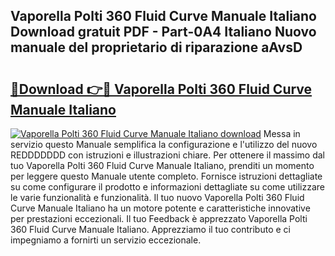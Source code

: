 ## Vaporella Polti 360 Fluid Curve Manuale Italiano Download gratuit PDF - Part-0A4 Italiano Nuovo manuale del proprietario di riparazione aAvsD

# <h2><a href="http://dfgvdg.blite.top/?on=Vaporella+Polti+360+Fluid+Curve+Manuale+Italiano">🔗Download 👉🔴 Vaporella Polti 360 Fluid Curve Manuale Italiano</a></h2>

[![Vaporella Polti 360 Fluid Curve Manuale Italiano download](https://i.imgur.com/lujVjoI.png)](http://dfgvdg.blite.top/?on=Vaporella+Polti+360+Fluid+Curve+Manuale+Italiano)
Messa in servizio questo Manuale semplifica la configurazione e l'utilizzo del nuovo REDDDDDDD con istruzioni e illustrazioni chiare. Per ottenere il massimo dal tuo Vaporella Polti 360 Fluid Curve Manuale Italiano, prenditi un momento per leggere questo Manuale utente completo. Fornisce istruzioni dettagliate su come configurare il prodotto e informazioni dettagliate su come utilizzare le varie funzionalità e funzionalità. Il tuo nuovo Vaporella Polti 360 Fluid Curve Manuale Italiano ha un motore potente e caratteristiche innovative per prestazioni eccezionali. Il tuo Feedback è apprezzato Vaporella Polti 360 Fluid Curve Manuale Italiano. Apprezziamo il tuo contributo e ci impegniamo a fornirti un servizio eccezionale.
